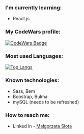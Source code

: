 ### I'm currently learning:

  - React.js

### My CodeWars profile:

   [![CodeWars Badge](https://www.codewars.com/users/malgo-s/badges/large)](https://codewars.com)


### Most used Languages:

  [![Top Langs](https://github-readme-stats.vercel.app/api/top-langs/?username=malgo-slota&layout=compact)](https://github.com/anuraghazra/github-readme-stats)
  
### Known technologies:

  - Sass, Bem
  - Boostrap, Bulma
  - mySQL (needs to be refreshed)
  
### How to reach me:

  - Linked in - [Małgorzata Słota](https://www.linkedin.com/in/malgorzata-slota/)

<!--
**malgo-slota/malgo-slota** is a ✨ _special_ ✨ repository because its `README.md` (this file) appears on your GitHub profile.

Here are some ideas to get you started:

- 🔭 I’m currently working on ...
- 💬 Ask me about ....
- ⚡ Fun fact: ...
-->
